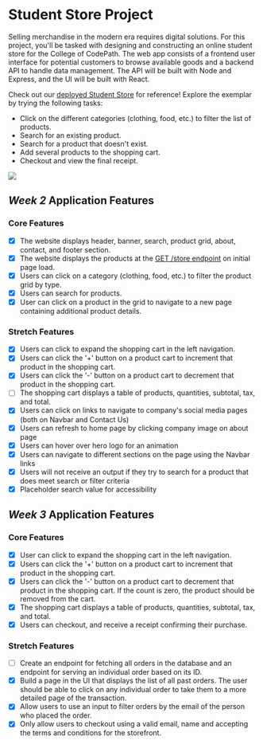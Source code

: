 # Student Store Project

Selling merchandise in the modern era requires digital solutions. For this project, you'll be tasked with designing and constructing an online student store for the College of CodePath. The web app consists of a frontend user interface for potential customers to browse available goods and a backend API to handle data management. The API will be built with Node and Express, and the UI will be built with React.

Check out our [deployed Student Store](https://codepath-student-store-demo.surge.sh/) for reference! Explore the exemplar by trying the following tasks:

- Click on the different categories (clothing, food, etc.) to filter the list of products.
- Search for an existing product.
- Search for a product that doesn't exist.
- Add several products to the shopping cart.
- Checkout and view the final receipt.

 <a href="https://www.loom.com/share/6621236ac81043e7a332a56b854fd3cb">
<!--     <p>Exploring Our Storefront 🛍️ - Watch Video</p> -->
  <img style="max-width:300px;" src="https://cdn.loom.com/sessions/thumbnails/6621236ac81043e7a332a56b854fd3cb-with-play.gif">
  </a>

## *Week 2* Application Features

### Core Features

- [x] The website displays header, banner, search, product grid, about, contact, and footer section.
- [x] The website displays the products at the [GET /store endpoint](https://codepath-store-api.herokuapp.com/store) on initial page load.
- [x] Users can click on a category (clothing, food, etc.) to filter the product grid by type.
- [x] Users can search for products.
- [x] User can click on a product in the grid to navigate to a new page containing additional product details.

### Stretch Features

- [x] Users can click to expand the shopping cart in the left navigation.
- [x] Users can click the '+' button on a product cart to increment that product in the shopping cart.
- [x] Users can click the '-' button on a product cart to decrement that product in the shopping cart.
- [ ] The shopping cart displays a table of products, quantities, subtotal, tax, and total.
- [x] Users can click on links to navigate to company's social media pages (both on Navbar and Contact Us)
- [x] Users can refresh to home page by clicking company image on about page
- [x] Users can hover over hero logo for an animation
- [x] Users can navigate to different sections on the page using the Navbar links
- [x] Users will not receive an output if they try to search for a product that does meet search or filter criteria
- [x] Placeholder search value for accessibility

## *Week 3* Application Features

### Core Features

- [x] User can click to expand the shopping cart in the left navigation.
- [x] Users can click the '+' button on a product cart to increment that product in the shopping cart.
- [x] Users can click the '-' button on a product cart to decrement that product in the shopping cart. If the count is zero, the product should be removed from the cart.
- [x] The shopping cart displays a table of products, quantities, subtotal, tax, and total.
- [x] Users can checkout, and receive a receipt confirming their purchase.

### Stretch Features

- [ ] Create an endpoint for fetching all orders in the database and an endpoint for serving an individual order based on its ID.
- [x] Build a page in the UI that displays the list of all past orders. The user should be able to click on any individual order to take them to a more detailed page of the transaction.
- [x] Allow users to use an input to filter orders by the email of the person who placed the order.
- [x] Only allow users to checkout using a valid email, name and accepting the terms and conditions for the storefront.